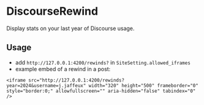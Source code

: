 # DiscourseRewind

Display stats on your last year of Discourse usage.

## Usage

- add `http://127.0.0.1:4200/rewinds?` in `SiteSetting.allowed_iframes`
- example embed of a rewind in a post:

```
<iframe src="http://127.0.0.1:4200/rewinds?year=2024&username=j.jaffeux" width="320" height="500" frameborder="0" style="border:0;" allowfullscreen="" aria-hidden="false" tabindex="0" />
```
